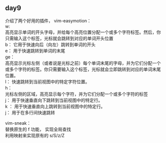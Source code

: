 ## day9  
介绍了两个好用的插件， vim-easymotion：   
 <leader><leader> w:   
高亮显示单词的开头字母，并给每个高亮位置分配一个或多个字符标签。然后，你只需输入这个标签，光标就会跳转到对应的单词开头位置  
<leader><leader> b： 它用于快速向后（向左）跳转到单词的开头  
<leader><leader> e： 用于快速跳转到单词的末尾  
<leader><leader> ge：   
高亮显示光标左侧（或者说是光标之前）每个单词末尾的字母，并为它们分配一个或多个字符的标签。你只需要输入这个标签，光标就会立即跳转到对应的单词末尾位置。  
<leader><leader> l： 快速跳转到当前视图中的特定字符位置。  
<leader><leader> h：   
光标左侧的区域，高亮显示每个字符，并为它们分配一个或多个字符的标签  
<leader><leader> j： 用于快速垂直向下跳转到当前视图中的特定行。  
<leader><leader> k ： 用于快速垂直向上跳转到当前视图中的特定行。  
<leader><leader> <leader> j： 用于在多行间快速跳转  

vim-sneak：  
替换原⽣的 f 功能， 实现全局查找  
利⽤映射来实现原有的 s/S/z/Z  


